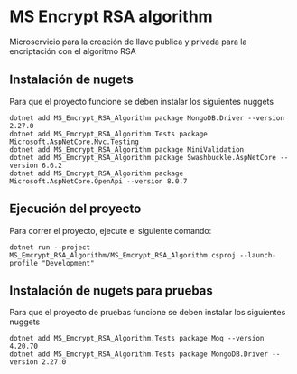 # MS Encrypt RSA algorithm 

Microservicio para la creación de llave publica y privada para la encriptación con el algoritmo RSA 

## Instalación de nugets

Para que el proyecto funcione se deben instalar los siguientes nuggets

```
dotnet add MS_Emcrypt_RSA_Algorithm package MongoDB.Driver --version 2.27.0
dotnet add MS_Emcrypt_RSA_Algorithm.Tests package Microsoft.AspNetCore.Mvc.Testing
dotnet add MS_Emcrypt_RSA_Algorithm package MiniValidation
dotnet add MS_Emcrypt_RSA_Algorithm package Swashbuckle.AspNetCore --version 6.6.2
dotnet add MS_Emcrypt_RSA_Algorithm package Microsoft.AspNetCore.OpenApi --version 8.0.7
```


## Ejecución del proyecto

Para correr el proyecto, ejecute el siguiente comando:

```
dotnet run --project MS_Emcrypt_RSA_Algorithm/MS_Emcrypt_RSA_Algorithm.csproj --launch-profile "Development"
```

## Instalación de nugets para pruebas

Para que el proyecto de pruebas funcione se deben instalar los siguientes nuggets

```
dotnet add MS_Emcrypt_RSA_Algorithm.Tests package Moq --version 4.20.70
dotnet add MS_Emcrypt_RSA_Algorithm.Tests package MongoDB.Driver --version 2.27.0
```